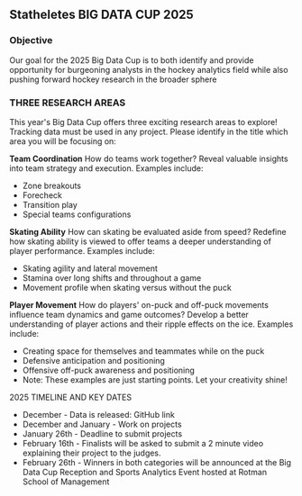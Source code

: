 ## Statheletes BIG DATA CUP 2025

### Objective
Our goal for the 2025 Big Data Cup is to both identify and provide opportunity for burgeoning analysts in the hockey analytics field while also pushing forward hockey research in the broader sphere


### THREE RESEARCH AREAS
This year's Big Data Cup offers three exciting research areas to explore! Tracking data must be used in any project.
Please identify in the title which area you will be focusing on:

**Team Coordination**
How do teams work together? Reveal valuable insights into team strategy and execution. Examples include:

- Zone breakouts
- Forecheck
- Transition play
- Special teams configurations

**Skating Ability**
How can skating be evaluated aside from speed? Redefine how skating ability is viewed to offer teams a deeper understanding of player performance. Examples include:

- Skating agility and lateral movement
- Stamina over long shifts and throughout a game
- Movement profile when skating versus without the puck

**Player Movement**
How do players' on-puck and off-puck movements influence team dynamics and game outcomes? Develop a better understanding of player actions and their ripple effects on the ice. Examples include:

- Creating space for themselves and teammates while on the puck
- Defensive anticipation and positioning
- Offensive off-puck awareness and positioning
- Note: These examples are just starting points. Let your creativity shine!

2025 TIMELINE AND KEY DATES
- December - Data is released: GitHub link
- December and January - Work on projects
- January 26th - Deadline to submit projects
- February 16th - Finalists will be asked to submit a 2 minute video explaining their project to the judges.
- February 26th - Winners in both categories will be announced at the Big Data Cup Reception and Sports Analytics Event hosted at Rotman School of Management